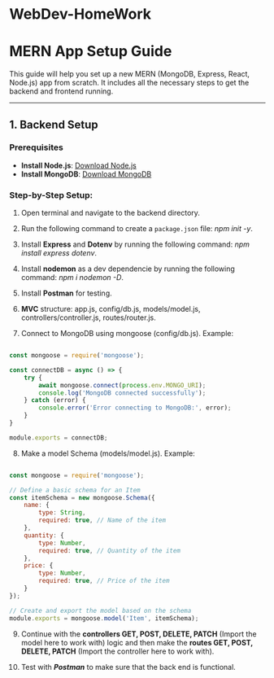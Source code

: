 # WebDev-HomeWork

# MERN App Setup Guide

This guide will help you set up a new MERN (MongoDB, Express, React, Node.js) app from scratch. It includes all the necessary steps to get the backend and frontend running.

---

## **1. Backend Setup**

### **Prerequisites**
- **Install Node.js**: [Download Node.js](https://nodejs.org/en/)
- **Install MongoDB**: [Download MongoDB](https://www.mongodb.com/try/download/community)

### **Step-by-Step Setup:**

1. Open terminal and navigate to the backend directory.

2. Run the following command to create a `package.json` file: *npm init -y*.

3. Install **Express** and **Dotenv** by running the following command: *npm install express dotenv*.

4. Install **nodemon** as a dev dependencie by running the following command: *npm i nodemon -D*.

5. Install **Postman** for testing.

6. **MVC** structure: app.js, config/db.js, models/model.js, controllers/controller.js, routes/router.js. 

7. Connect to MongoDB using mongoose (config/db.js). Example:
``` javascript

const mongoose = require('mongoose');

const connectDB = async () => {
    try {
        await mongoose.connect(process.env.MONGO_URI);
        console.log('MongoDB connected successfully');
    } catch (error) {
        console.error('Error connecting to MongoDB:', error);
    }
}

module.exports = connectDB;

```
8. Make a model Schema (models/model.js). Example:
``` javascript

const mongoose = require('mongoose');

// Define a basic schema for an Item
const itemSchema = new mongoose.Schema({
    name: {
        type: String,
        required: true, // Name of the item
    },
    quantity: {
        type: Number,
        required: true, // Quantity of the item
    },
    price: {
        type: Number,
        required: true, // Price of the item
    }
});

// Create and export the model based on the schema
module.exports = mongoose.model('Item', itemSchema);


```
9. Continue with the **controllers GET, POST, DELETE, PATCH** (Import the model here to work with) logic 
and then make the **routes GET, POST, DELETE, PATCH** (Import the controller here to work with).

10. Test with ***Postman*** to make sure that the back end is functional.
